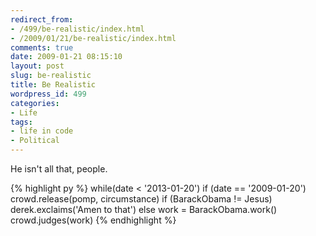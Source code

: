 ```yaml
---
redirect_from:
- /499/be-realistic/index.html
- /2009/01/21/be-realistic/index.html
comments: true
date: 2009-01-21 08:15:10
layout: post
slug: be-realistic
title: Be Realistic
wordpress_id: 499
categories:
- Life
tags:
- life in code
- Political
---
```

He isn't all that, people.

{% highlight py %}
while(date < '2013-01-20')
    if (date == '2009-01-20')
        crowd.release(pomp, circumstance)
        if (BarackObama != Jesus)
            derek.exclaims('Amen to that')
    else
        work = BarackObama.work()
        crowd.judges(work)
{% endhighlight %}
